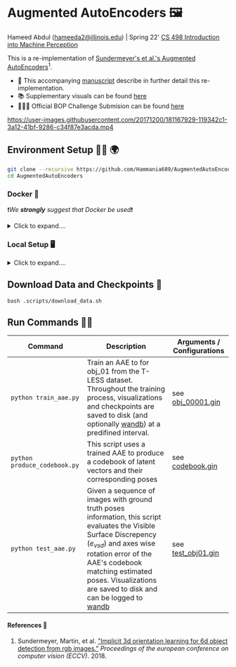 # Augmented AutoEncoders 🖼️

Hameed Abdul (hameeda2@illinois.edu) | Spring 22' [CS 498 Introduction into Machine Perception][cs498]

This is a re-implementation of [Sundermeyer's et al.'s Augmented AutoEncoders][aae_paper]$^1$. 


- :scroll: This accompanying [manuscript][overleaf] describe in further detail this re-implementation.
- 📚 Supplementary visuals can be found [here][supp] 
- 🏋🏿‍♂️ Official BOP Challenge Submision can be found [here][bop]



https://user-images.githubusercontent.com/20171200/181167929-119342c1-3a12-41bf-9286-c34f87e3acda.mp4


## Environment Setup 👷🏿 :earth_africa:
```bash
git clone --recursive https://github.com/Hammania689/AugmentedAutoEncoders.git
cd AugmentedAutoEncoders
```


### Docker 🐳
❗*We **strongly** suggest that Docker be used*❗
<details>
<summary>Click to expand....</summary>


### Prequisites
- [Docker][docker]
- [Nvidia-docker2][nv2]
- [nvidia-container-runtime][ncr]

[docker]: https://docs.docker.com/install/
[nv2]: https://github.com/nvidia/nvidia-docker/wiki/
[hardware]: http://wiki.ros.org/docker/Tutorials/Hardware%20Acceleration
[ncr]: https://github.com/nvidia/nvidia-container-runtime#ubuntu-distributions

### Running Commands

```bash
cd {path_to_this_repo}/pose_estimation/poserbpf
# Build image 
bash Docker/build_image

# Build and start container
bash Docker/build_container
```

The previous command will start an interactive shell session with the `stable_pose_aae` docker container that was just built.


#### Post Container Setup
```bash
cd src/ycb_render
pip install -r requirement.txt
pip install -e .

# ROI Align Setup
cd ../../src/RoIAlign
pip install -e .
```


To start and connect to the built container 
# Access the running container in another terminal
```bash 
Docker/start_container
```

*This will start another interactive shell session with the running `stable_pose_aae` container that was built. Running this is equivalent to opening a new terminal window. **So prior to running the roslaunch or rosrun commands outline below you will need to run `docker exec -it stable_pose_aae bash`***

#### Helpful Resources for Extending and Debugging Docker with ROS, NVIDIA, and GUI passthrough
- [Official MoveIt! 1 Docker Install Documentation][moveit]
- [ROS' Docker Hardware Accleration][ros_docker_doc]
- [How to Use Basler USB Cameras in Docker Container][basler_dock]

[moveit]:https://moveit.ros.org/install/docker/
[basler_dock]:https://www.baslerweb.com/en/sales-support/knowledge-base/frequently-asked-questions/how-to-use-basler-usb-cameras-in-docker-container/588488/
[ros_docker_doc]:http://wiki.ros.org/docker/Tutorials/Hardware%20Acceleration

</details>


### Local Setup 🖥

<details>
<summary> Click to expand....</summary>

```bash
conda env create -f env.yml
conda activate aae
pip install -e .
```

#### YCB Renderer ROI Align Setup
```bash
cd src/ycb_render
sudo apt-get install libassimp-dev
pip install -r requirement.txt
# additionally, you need to install nvidia OpenGL drivers and make them visible
export LD_LIBRARY_PATH=/usr/lib/nvidia-<vvv>:$LD_LIBRARY_PATH
pip install -e .

cd ../../src/RoIAlign
pip install -e .
```
</details>


## Download Data and Checkpoints :floppy_disk:

`bash .scripts/download_data.sh`

## Run Commands 🏇🏿
|Command| Description| Arguments / Configurations|
|--|--|--|
|`python train_aae.py`| Train an AAE to for obj_01 from the T-LESS dataset. Throughout the training process, visualizations and checkpoints are saved to disk (and optionally [wandb][wandb]) at a predifined interval. | see [obj_00001.gin][train_cfg] |
|`python produce_codebook.py`| This script uses a trained AAE to produce a codebook of latent vectors and their corresponding poses | see [codebook.gin][cb_cfg] |
|`python test_aae.py`| Given a sequence of images with ground truth poses information, this script evaluates the Visible Surface Discrepency ($e_{vsd}$) and axes wise rotation error of the AAE's codebook matching estimated poses. Visualizations are saved to disk and can be logged to [wandb][wandb] | see [test_obj01.gin][test_cfg] |


####  References :book:
1. Sundermeyer, Martin, et al. ["Implicit 3d orientation learning for 6d object detection from rgb images."][aae_paper] _Proceedings of the european conference on computer vision (ECCV)_. 2018.


[overleaf]: https://www.overleaf.com/read/xrjynfnswxqn
[aae_paper]:https://arxiv.org/abs/1902.01275
[vid]: https://drive.google.com/file/d/1I_XpvzuptCkVtKkc63rGoDXEgP39ZJn-/view?usp=sharing
[supp]: https://bit.ly/3zel9gK
[cs498]: https://shenlong.web.illinois.edu/teaching/cs498spring22/
[wandb]: https://wandb.ai

[cb_cfg]: https://github.com/Hammania689/AugmentedAutoEncoders/blob/main/config/codebook.gin
[train_cfg]: https://github.com/Hammania689/AugmentedAutoEncoders/blob/main/config/train/linemod/obj_0001.gin
[test_cfg]: https://github.com/Hammania689/AugmentedAutoEncoders/blob/main/config/test_obj01.gin
[bop]: https://bop.felk.cvut.cz/sub_info/2427/
